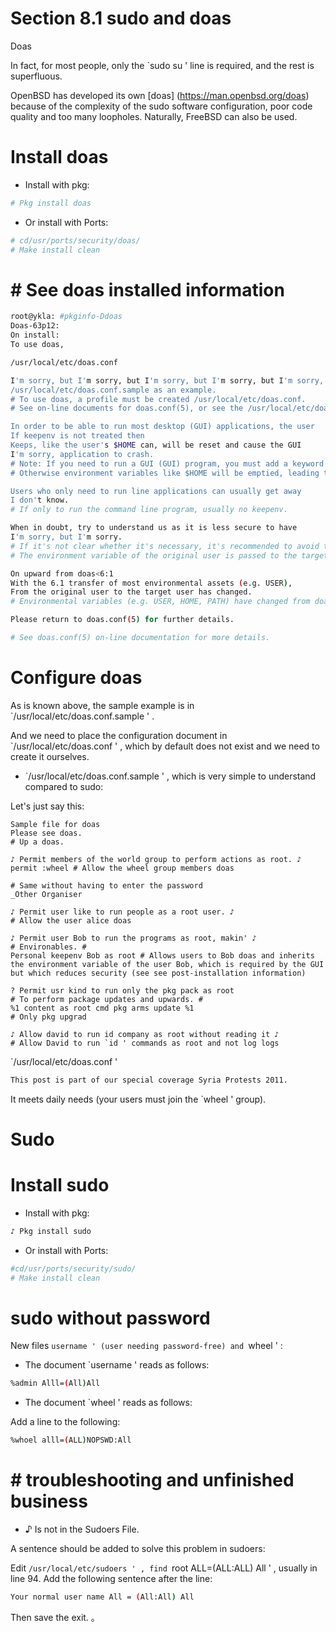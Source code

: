 # Section 8.1 sudo and doas

Doas

In fact, for most people, only the `sudo su ' line is required, and the rest is superfluous.

OpenBSD has developed its own [doas] (https://man.openbsd.org/doas) because of the complexity of the sudo software configuration, poor code quality and too many loopholes. Naturally, FreeBSD can also be used.

# Install doas #

- Install with pkg:

```sh '
# Pkg install doas
````

- Or install with Ports:

```sh '
# cd/usr/ports/security/doas/
# Make install clean
````

# # See doas installed information

```sh '
root@ykla: #pkginfo-Ddoas
Doas-63p12:
On install:
To use doas,

/usr/local/etc/doas.conf

I'm sorry, but I'm sorry, but I'm sorry, but I'm sorry, but I'm sorry, but I'm sorry, but I'm sorry, but I'm sorry, but I'm sorry, but I'm sorry, but I'm sorry.
/usr/local/etc/doas.conf.sample as an example.
# To use doas, a profile must be created /usr/local/etc/doas.conf.
# See on-line documents for doas.conf(5), or see the /usr/local/etc/doas.conf.sample profile.

In order to be able to run most desktop (GUI) applications, the user
If keepenv is not treated then
Keeps, like the user's $HOME can, will be reset and cause the GUI
I'm sorry, application to crash.
# Note: If you need to run a GUI (GUI) program, you must add a keyword to the configuration.
# Otherwise environment variables like $HOME will be emptied, leading to the collapse of the GUI program.

Users who only need to run line applications can usually get away
I don't know.
# If only to run the command line program, usually no keepenv.

When in doubt, try to understand us as it is less secure to have
I'm sorry, but I'm sorry.
# If it's not clear whether it's necessary, it's recommended to avoid the use of keepingenv, as it could reduce the system's security,
# The environment variable of the original user is passed to the target user with permission.

On upward from doas<6:1
With the 6.1 transfer of most environmental assets (e.g. USER),
From the original user to the target user has changed.
# Environmental variables (e.g. USER, HOME, PATH) have changed from doas version 6.1.

Please return to doas.conf(5) for further details.

# See doas.conf(5) on-line documentation for more details.
````

# Configure doas

As is known above, the sample example is in `/usr/local/etc/doas.conf.sample ' .

And we need to place the configuration document in `/usr/local/etc/doas.conf ' , which by default does not exist and we need to create it ourselves.

- `/usr/local/etc/doas.conf.sample ' , which is very simple to understand compared to sudo:

Let's just say this:

````
Sample file for doas
Please see doas.
# Up a doas.

♪ Permit members of the world group to perform actions as root. ♪
permit :wheel # Allow the wheel group members doas

# Same without having to enter the password
_Other Organiser

♪ Permit user like to run people as a root user. ♪
# Allow the user alice doas

♪ Permit user Bob to run the programs as root, makin' ♪
# Environables. #
Personal keepenv Bob as root # Allows users to Bob doas and inherits the environment variable of the user Bob, which is required by the GUI but which reduces security (see see post-installation information)

? Permit usr kind to run only the pkg pack as root
# To perform package updates and upwards. #
%1 content as root cmd pkg arms update %1
# Only pkg upgrad

♪ Allow david to run id company as root without reading it ♪
# Allow David to run `id ' commands as root and not log logs

````


`/usr/local/etc/doas.conf '

```sh '
This post is part of our special coverage Syria Protests 2011.
````

It meets daily needs (your users must join the `wheel ' group).

# Sudo #

# Install sudo #

- Install with pkg:

```sh '
♪ Pkg install sudo
````

- Or install with Ports:


```sh '
#cd/usr/ports/security/sudo/
# Make install clean
````

# sudo without password

New files `username ' (user needing password-free) and `wheel ' :

- The document `username ' reads as follows:

```sh '
%admin Alll=(All)All
````

- The document `wheel ' reads as follows:

Add a line to the following:

```sh '
%whoel alll=(ALL)NOPSWD:All
````

# # troubleshooting and unfinished business

- ♪ Is not in the Sudoers File.

A sentence should be added to solve this problem in sudoers:


Edit `/usr/local/etc/sudoers ' , find `root ALL=(ALL:ALL) All ' , usually in line 94. Add the following sentence after the line:

```sh '
Your normal user name All = (All:All) All
````

Then save the exit.
。